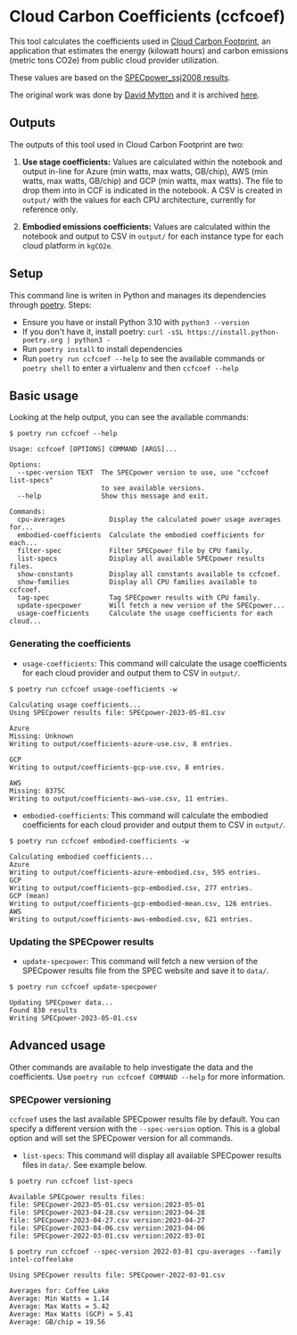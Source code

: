 # Cloud Carbon Coefficients (ccfcoef)

This tool calculates the coefficients used in [Cloud Carbon
Footprint](https://www.cloudcarbonfootprint.org/), an application that
estimates the energy (kilowatt hours) and carbon emissions (metric tons CO2e)
from public cloud provider utilization.

These values are based on the [SPECpower_ssj2008
results](https://www.spec.org/power_ssj2008/results/).

The original work was done by [David Mytton](http://davidmytton.co.uk/) and it is archived
[here](https://github.com/cloud-carbon-footprint/cloud-carbon-coefficients).

## Outputs

The outputs of this tool used in Cloud Carbon Footprint are two:

1. **Use stage coefficients:** Values are calculated within the notebook and
   output in-line for Azure (min watts, max watts, GB/chip), AWS (min watts, max
   watts, GB/chip) and GCP (min watts, max watts). The file to drop them into in
   CCF is indicated in the notebook. A CSV is created in `output/` with the
   values for each CPU architecture, currently for reference only.

2. **Embodied emissions coefficients:** Values are calculated within the
   notebook and output to CSV in `output/` for each instance type for each cloud
   platform in `kgCO2e`.

## Setup

This command line is writen in Python and manages its dependencies through
[poetry](https://python-poetry.org/). Steps: 

* Ensure you have or install Python 3.10 with `python3 --version`
* If you don't have it, install poetry: `curl -sSL https://install.python-poetry.org | python3 -`
* Run `poetry install` to install dependencies
* Run `poetry run ccfcoef --help` to see the available commands or `poetry shell` to enter a virtualenv and then `ccfcoef --help`

## Basic usage

Looking at the help output, you can see the available commands:

```
$ poetry run ccfcoef --help

Usage: ccfcoef [OPTIONS] COMMAND [ARGS]...

Options:
  --spec-version TEXT  The SPECpower version to use, use "ccfcoef list-specs"
                       to see available versions.
  --help               Show this message and exit.

Commands:
  cpu-averages           Display the calculated power usage averages for...
  embodied-coefficients  Calculate the embodied coefficients for each...
  filter-spec            Filter SPECpower file by CPU family.
  list-specs             Display all available SPECpower results files.
  show-constants         Display all constants available to ccfcoef.
  show-families          Display all CPU families available to ccfcoef.
  tag-spec               Tag SPECpower results with CPU family.
  update-specpower       Will fetch a new version of the SPECpower...
  usage-coefficients     Calculate the usage coefficients for each cloud...
```

### Generating the coefficients

* `usage-coefficients`: This command will calculate the usage coefficients for
  each cloud provider and output them to CSV in `output/`.

```
$ poetry run ccfcoef usage-coefficients -w

Calculating usage coefficients...
Using SPECpower results file: SPECpower-2023-05-01.csv

Azure
Missing: Unknown
Writing to output/coefficients-azure-use.csv, 8 entries.

GCP
Writing to output/coefficients-gcp-use.csv, 8 entries.

AWS
Missing: 8375C
Writing to output/coefficients-aws-use.csv, 11 entries.
```

* `embodied-coefficients`: This command will calculate the embodied coefficients
  for each cloud provider and output them to CSV in `output/`.

```
$ poetry run ccfcoef embodied-coefficients -w

Calculating embodied coefficients...
Azure
Writing to output/coefficients-azure-embodied.csv, 595 entries.
GCP
Writing to output/coefficients-gcp-embodied.csv, 277 entries.
GCP (mean)
Writing to output/coefficients-gcp-embodied-mean.csv, 126 entries.
AWS
Writing to output/coefficients-aws-embodied.csv, 621 entries.
```

### Updating the SPECpower results

* `update-specpower`: This command will fetch a new version of the SPECpower
  results file from the SPEC website and save it to `data/`.

```
$ poetry run ccfcoef update-specpower

Updating SPECpower data...
Found 830 results
Writing SPECpower-2023-05-01.csv
```

## Advanced usage

Other commands are available to help investigate the data and the coefficients. Use
`poetry run ccfcoef COMMAND --help` for more information.

### SPECpower versioning

`ccfcoef` uses the last available SPECpower results file by default. You can
specify a different version with the `--spec-version` option. This is a global
option and will set the SPECpower version for all commands.

* `list-specs`: This command will display all available SPECpower results files
  in `data/`. See example below.

```
$ poetry run ccfcoef list-specs

Available SPECpower results files:
file: SPECpower-2023-05-01.csv version:2023-05-01
file: SPECpower-2023-04-28.csv version:2023-04-28
file: SPECpower-2023-04-27.csv version:2023-04-27
file: SPECpower-2023-04-06.csv version:2023-04-06
file: SPECpower-2022-03-01.csv version:2022-03-01

$ poetry run ccfcoef --spec-version 2022-03-01 cpu-averages --family intel-coffeelake

Using SPECpower results file: SPECpower-2022-03-01.csv

Averages for: Coffee Lake
Average: Min Watts = 1.14
Average: Max Watts = 5.42
Average: Max Watts (GCP) = 5.41
Average: GB/chip = 19.56
```
